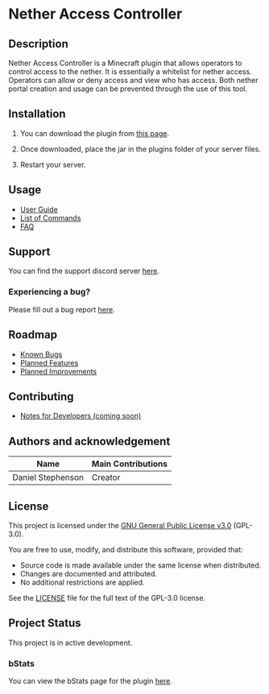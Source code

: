 # Nether Access Controller

## Description
Nether Access Controller is a Minecraft plugin that allows operators to control access to the nether. It is essentially a whitelist for nether access. Operators can allow or deny access and view who has access. Both nether portal creation and usage can be prevented through the use of this tool.

## Installation
1) You can download the plugin from [this page](https://www.spigotmc.org/resources/nether-access-controller.95905/).

2) Once downloaded, place the jar in the plugins folder of your server files.

3) Restart your server.

## Usage
- [User Guide](https://github.com/dmccoystephenson/Nether-Access-Controller/wiki/Guide)
- [List of Commands](https://github.com/dmccoystephenson/Nether-Access-Controller/wiki/Commands)
- [FAQ](https://github.com/dmccoystephenson/Nether-Access-Controller/wiki/FAQ)

## Support
You can find the support discord server [here](https://discord.gg/xXtuAQ2).

### Experiencing a bug?
Please fill out a bug report [here](https://github.com/dmccoystephenson/Nether-Access-Controller/issues?q=is%3Aissue+is%3Aopen+label%3Abug).

## Roadmap
- [Known Bugs](https://github.com/dmccoystephenson/Nether-Access-Controller/issues?q=is%3Aopen+is%3Aissue+label%3Abug)
- [Planned Features](https://github.com/dmccoystephenson/Nether-Access-Controller/issues?q=is%3Aopen+is%3Aissue+label%3AEpic)
- [Planned Improvements](https://github.com/dmccoystephenson/Nether-Access-Controller/issues?q=is%3Aopen+is%3Aissue+label%3Aenhancement)

## Contributing
- [Notes for Developers (coming soon)](https://github.com/dmccoystephenson/Nether-Access-Controller/wiki/Developer-Notes)

## Authors and acknowledgement
Name | Main Contributions
------------ | -------------
Daniel Stephenson | Creator

## License

This project is licensed under the [GNU General Public License v3.0](LICENSE) (GPL-3.0).

You are free to use, modify, and distribute this software, provided that:
- Source code is made available under the same license when distributed.
- Changes are documented and attributed.
- No additional restrictions are applied.

See the [LICENSE](LICENSE) file for the full text of the GPL-3.0 license.


## Project Status
This project is in active development.

### bStats
You can view the bStats page for the plugin [here](https://bstats.org/plugin/bukkit/Nether%20Access%20Controller/12673).
